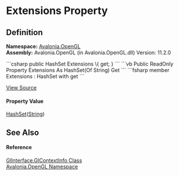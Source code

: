 # Extensions Property




## Definition
**Namespace:** <a href="N_Avalonia_OpenGL">Avalonia.OpenGL</a>  
**Assembly:** Avalonia.OpenGL (in Avalonia.OpenGL.dll) Version: 11.2.0

<Tabs groupId="api-code-preview">
<TabItem value="csharp" label="C#">
```csharp
public HashSet<string> Extensions \{ get; }
```
</TabItem>
<TabItem value="vb" label="VB">
```vb
Public ReadOnly Property Extensions As HashSet(Of String)
	Get
```
</TabItem>
<TabItem value="fsharp" label="F#">
```fsharp
member Extensions : HashSet<string> with get
```
</TabItem>
</Tabs>



<a href="https://github.com/AvaloniaUI/Avalonia/tree/master/src/Avalonia.OpenGL/GlInterface.cs#L22" title="View the source code">View Source</a>



#### Property Value
<a href="https://learn.microsoft.com/dotnet/api/system.collections.generic.hashset-1" target="_blank" rel="noopener noreferrer">HashSet</a>(<a href="https://learn.microsoft.com/dotnet/api/system.string" target="_blank" rel="noopener noreferrer">String</a>)

## See Also


#### Reference
<a href="T_Avalonia_OpenGL_GlInterface_GlContextInfo">GlInterface.GlContextInfo Class</a>  
<a href="N_Avalonia_OpenGL">Avalonia.OpenGL Namespace</a>  

